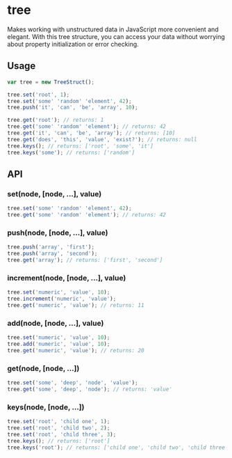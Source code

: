 # tree

Makes working with unstructured data in JavaScript more convenient and elegant. 
With this tree structure, you can access your data without worrying about property initialization or error checking. 

## Usage
```javascript
var tree = new TreeStruct();

tree.set('root', 1);
tree.set('some' 'random' 'element', 42);
tree.push('it', 'can', 'be', 'array', 10);

tree.get('root'); // returns: 1
tree.get('some' 'random' 'element'); // returns: 42
tree.get('it', 'can', 'be', 'array'); // returns: [10]
tree.get('does', 'this', 'value', 'exist?'); // returns: null
tree.keys(); // returns: ['root', 'some', 'it']
tree.keys('some'); // returns: ['random']

```
## API

### set(node, [node, ...], value)
```javascript
tree.set('some' 'random' 'element', 42);
tree.get('some' 'random' 'element'); // returns: 42
```
### push(node, [node, ...], value)
```javascript
tree.push('array', 'first');
tree.push('array', 'second');
tree.get('array'); // returns: ['first', 'second']
```
### increment(node, [node, ...], value)
```javascript
tree.set('numeric', 'value', 10);
tree.increment('numeric', 'value');
tree.get('numeric', 'value'); // returns: 11
```
### add(node, [node, ...], value)
```javascript
tree.set('numeric', 'value', 10);
tree.add('numeric', 'value', 10);
tree.get('numeric', 'value'); // returns: 20
```
### get(node, [node, ...])
```javascript
tree.set('some', 'deep', 'node', 'value');
tree.get('some', 'deep', 'node'); // returns: 'value'
```
### keys(node, [node, ...])
```javascript
tree.set('root', 'child one', 1);
tree.set('root', 'child two', 2);
tree.set('root', 'child three', 3);
tree.keys(); // returns: ['root']
tree.keys('root'); // returns: ['child one', 'child two', 'child three']
```

